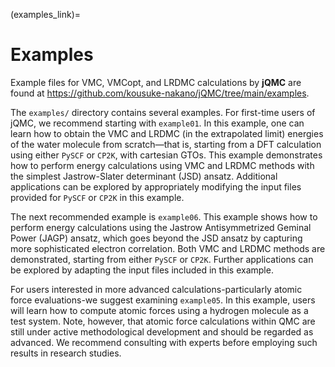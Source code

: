 (examples_link)=

# Examples

Example files for VMC, VMCopt, and LRDMC calculations by **jQMC** are found at
https://github.com/kousuke-nakano/jQMC/tree/main/examples.

The `examples/` directory contains several examples. For first-time users of jQMC, we recommend starting with `example01`. In this example, one can learn how to obtain the VMC and LRDMC (in the extrapolated limit) energies of the water molecule from scratch—that is, starting from a DFT calculation using either `PySCF` or `CP2K`, with cartesian GTOs. This example demonstrates how to perform energy calculations using VMC and LRDMC methods with the simplest Jastrow-Slater determinant (JSD) ansatz. Additional applications can be explored by appropriately modifying the input files provided for `PySCF` or `CP2K` in this example.

The next recommended example is `example06`. This example shows how to perform energy calculations using the Jastrow Antisymmetrized Geminal Power (JAGP) ansatz, which goes beyond the JSD ansatz by capturing more sophisticated electron correlation. Both VMC and LRDMC methods are demonstrated, starting from either `PySCF` or `CP2K`. Further applications can be explored by adapting the input files included in this example.

For users interested in more advanced calculations-particularly atomic force evaluations-we suggest examining `example05`. In this example, users will learn how to compute atomic forces using a hydrogen molecule as a test system. Note, however, that atomic force calculations within QMC are still under active methodological development and should be regarded as advanced. We recommend consulting with experts before employing such results in research studies.
